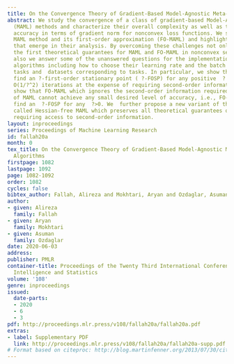 ```yaml
---
title: On the Convergence Theory of Gradient-Based Model-Agnostic Meta-Learning Algorithms
abstract: We study the convergence of a class of gradient-based Model-Agnostic Meta-Learning
  (MAML) methods and characterize their overall complexity as well as their best achievable
  accuracy in terms of gradient norm for nonconvex loss functions. We start with the
  MAML method and its first-order approximation (FO-MAML) and highlight the challenges
  that emerge in their analysis. By overcoming these challenges not only we provide
  the first theoretical guarantees for MAML and FO-MAML in nonconvex settings, but
  also we answer some of the unanswered questions for the implementation of these
  algorithms including how to choose their learning rate and the batch size for both
  tasks and  datasets corresponding to tasks. In particular, we show that MAML can
  find an ?-first-order stationary point ( ?-FOSP) for any positive  ? after at most
  O(1/?^2) iterations at the expense of requiring second-order information. We also
  show that FO-MAML which ignores the second-order information required in the update
  of MAML cannot achieve any small desired level of accuracy, i.e., FO-MAML cannot
  find an  ?-FOSP for any  ?>0. We  further propose a new variant of the MAML algorithm
  called Hessian-free MAML which preserves all theoretical guarantees of MAML, without
  requiring access to second-order information.
layout: inproceedings
series: Proceedings of Machine Learning Research
id: fallah20a
month: 0
tex_title: On the Convergence Theory of Gradient-Based Model-Agnostic Meta-Learning
  Algorithms
firstpage: 1082
lastpage: 1092
page: 1082-1092
order: 1082
cycles: false
bibtex_author: Fallah, Alireza and Mokhtari, Aryan and Ozdaglar, Asuman
author:
- given: Alireza
  family: Fallah
- given: Aryan
  family: Mokhtari
- given: Asuman
  family: Ozdaglar
date: 2020-06-03
address: 
publisher: PMLR
container-title: Proceedings of the Twenty Third International Conference on Artificial
  Intelligence and Statistics
volume: '108'
genre: inproceedings
issued:
  date-parts:
  - 2020
  - 6
  - 3
pdf: http://proceedings.mlr.press/v108/fallah20a/fallah20a.pdf
extras:
- label: Supplementary PDF
  link: http://proceedings.mlr.press/v108/fallah20a/fallah20a-supp.pdf
# Format based on citeproc: http://blog.martinfenner.org/2013/07/30/citeproc-yaml-for-bibliographies/
---
```


